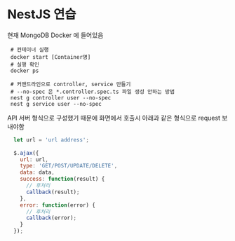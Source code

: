 # NestJS 연습

현재 MongoDB Docker 에 들어있음
```shell
 # 컨테이너 실행
 docker start [Container명]
 # 실행 확인
 docker ps
 
 # 커맨드라인으로 controller, service 만들기
 # --no-spec 은 *.controller.spec.ts 파일 생성 안하는 방법
 nest g controller user --no-spec
 nest g service user --no-spec 
```

API 서버 형식으로 구성했기 때문에 화면에서 호출시 아래과 같은 형식으로 request 보내야함
```js
  let url = 'url address';
  
  $.ajax({
    url: url,
    type: 'GET/POST/UPDATE/DELETE',
    data: data,
    success: function(result) {
      // 후처리
      callback(result);
    },
    error: function(error) {
      // 후처리
      callback(error);
    }
  });
  
```

